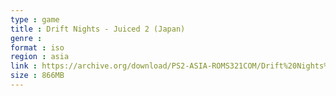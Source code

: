 ```yaml
---
type : game
title : Drift Nights - Juiced 2 (Japan)
genre : 
format : iso
region : asia
link : https://archive.org/download/PS2-ASIA-ROMS321COM/Drift%20Nights%20-%20Juiced%202%20%28Japan%29.7z
size : 866MB
---
```

